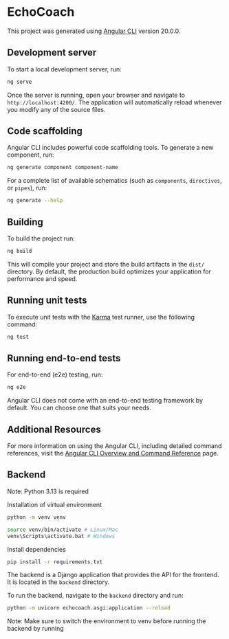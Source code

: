 # EchoCoach

This project was generated using [Angular CLI](https://github.com/angular/angular-cli) version 20.0.0.

## Development server

To start a local development server, run:

```bash
ng serve
```

Once the server is running, open your browser and navigate to `http://localhost:4200/`. The application will automatically reload whenever you modify any of the source files.

## Code scaffolding

Angular CLI includes powerful code scaffolding tools. To generate a new component, run:

```bash
ng generate component component-name
```

For a complete list of available schematics (such as `components`, `directives`, or `pipes`), run:

```bash
ng generate --help
```

## Building

To build the project run:

```bash
ng build
```

This will compile your project and store the build artifacts in the `dist/` directory. By default, the production build optimizes your application for performance and speed.

## Running unit tests

To execute unit tests with the [Karma](https://karma-runner.github.io) test runner, use the following command:

```bash
ng test
```

## Running end-to-end tests

For end-to-end (e2e) testing, run:

```bash
ng e2e
```

Angular CLI does not come with an end-to-end testing framework by default. You can choose one that suits your needs.

## Additional Resources

For more information on using the Angular CLI, including detailed command references, visit the [Angular CLI Overview and Command Reference](https://angular.dev/tools/cli) page.

## Backend

Note: Python 3.13 is required

Installation of virtual environment

```bash
python -m venv venv
```

```bash
source venv/bin/activate # Linux/Mac
venv\Scripts\activate.bat # Windows
```

Install dependencies
```bash
pip install -r requirements.txt
```

The backend is a Django application that provides the API for the frontend. It is located in the `backend` directory.

To run the backend, navigate to the `backend` directory and run:

```bash
python -m uvicorn echocoach.asgi:application --reload
```

Note: Make sure to switch the environment to venv before running the backend by running